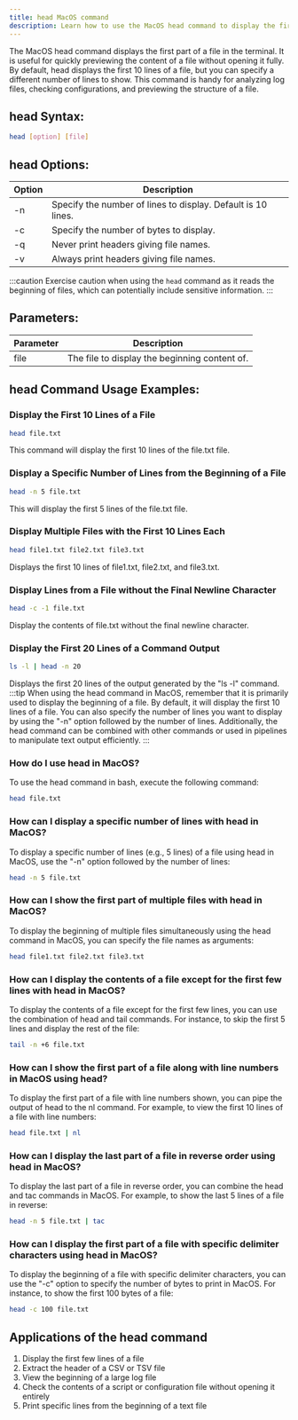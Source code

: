 ```yaml
---
title: head MacOS command
description: Learn how to use the MacOS head command to display the first part of a file in the terminal. Easily view the beginning of large files without opening them.
---
```


The MacOS head command displays the first part of a file in the terminal. It is useful for quickly previewing the content of a file without opening it fully. By default, head displays the first 10 lines of a file, but you can specify a different number of lines to show. This command is handy for analyzing log files, checking configurations, and previewing the structure of a file.

## head Syntax:
```bash
head [option] [file]
```

## head Options:

| Option | Description              |
|--------|--------------------------|
| -n     | Specify the number of lines to display. Default is 10 lines.    |
| -c     | Specify the number of bytes to display.                        |
| -q     | Never print headers giving file names.                         |
| -v     | Always print headers giving file names.                        |

:::caution
Exercise caution when using the `head` command as it reads the beginning of files, which can potentially include sensitive information.
:::

## Parameters:
| Parameter | Description              |
|-----------|--------------------------|
| file      | The file to display the beginning content of.                |
## head Command Usage Examples:
### Display the First 10 Lines of a File
```bash
head file.txt
```
This command will display the first 10 lines of the file.txt file.

### Display a Specific Number of Lines from the Beginning of a File
```bash
head -n 5 file.txt
```
This will display the first 5 lines of the file.txt file.

### Display Multiple Files with the First 10 Lines Each
```bash
head file1.txt file2.txt file3.txt
```
Displays the first 10 lines of file1.txt, file2.txt, and file3.txt.

### Display Lines from a File without the Final Newline Character
```bash
head -c -1 file.txt
```
Display the contents of file.txt without the final newline character.

### Display the First 20 Lines of a Command Output
```bash
ls -l | head -n 20
```
Displays the first 20 lines of the output generated by the "ls -l" command.
:::tip
When using the head command in MacOS, remember that it is primarily used to display the beginning of a file. By default, it will display the first 10 lines of a file. You can also specify the number of lines you want to display by using the "-n" option followed by the number of lines. Additionally, the head command can be combined with other commands or used in pipelines to manipulate text output efficiently.
:::

### How do I use head in MacOS?
To use the head command in bash, execute the following command:
```bash
head file.txt
```

### How can I display a specific number of lines with head in MacOS?
To display a specific number of lines (e.g., 5 lines) of a file using head in MacOS, use the "-n" option followed by the number of lines:
```bash
head -n 5 file.txt
```

### How can I show the first part of multiple files with head in MacOS?
To display the beginning of multiple files simultaneously using the head command in MacOS, you can specify the file names as arguments:
```bash
head file1.txt file2.txt file3.txt
```

### How can I display the contents of a file except for the first few lines with head in MacOS?
To display the contents of a file except for the first few lines, you can use the combination of head and tail commands. For instance, to skip the first 5 lines and display the rest of the file:
```bash
tail -n +6 file.txt
```

### How can I show the first part of a file along with line numbers in MacOS using head?
To display the first part of a file with line numbers shown, you can pipe the output of head to the nl command. For example, to view the first 10 lines of a file with line numbers:
```bash
head file.txt | nl
```

### How can I display the last part of a file in reverse order using head in MacOS?
To display the last part of a file in reverse order, you can combine the head and tac commands in MacOS. For example, to show the last 5 lines of a file in reverse:
```bash
head -n 5 file.txt | tac
```

### How can I display the first part of a file with specific delimiter characters using head in MacOS?
To display the beginning of a file with specific delimiter characters, you can use the "-c" option to specify the number of bytes to print in MacOS. For instance, to show the first 100 bytes of a file:
```bash
head -c 100 file.txt
```
## Applications of the head command

1. Display the first few lines of a file
2. Extract the header of a CSV or TSV file
3. View the beginning of a large log file
4. Check the contents of a script or configuration file without opening it entirely
5. Print specific lines from the beginning of a text file